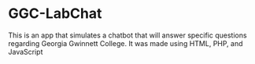 # GGC-LabChat
This is an app that simulates a chatbot that will answer specific questions regarding Georgia Gwinnett College. It was made using HTML, PHP, and JavaScript
